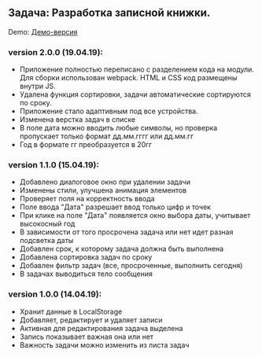 ## Задача: Разработка записной книжки.
Demo: [Демо-версия](http://xn--h1alacdcpb.xn----7sbbhpa4ayed4a.xn--p1ai/notepad/)

### version 2.0.0 (19.04.19):
- Приложение полностью переписано с разделением кода на модули. Для сборки использован webpack. HTML и CSS код размещены внутри JS.
- Удалена функция сортировки, задачи автоматические сортируются по сроку.
- Приложение стало адаптивным под все устройства.
- Изменена верстка задач в списке
- В поле дата можно вводить любые символы, но проверка пропускает только формат дд.мм.гггг или дд.мм.гг
- Год в формате гг преобразуется в 20гг

### version 1.1.0 (15.04.19):
- Добавлено диалоговое окно при удалении задачи
- Изменены стили, улучшена анимация элементов
- Проверяет поля на корректность ввода
- Поле ввода "Дата" разрешает ввод только цифр и точек
- При клике на поле "Дата" появляется окно выбора даты, учитывает высокосный год
- В зависимости от того просрочена задача или нет идет разная подсветка даты
- Добавлен срок, к которому задача должна быть выполнена
- Добавлена сортировка задач по сроку
- Добавлен фильтр задач (все, просроченные, выполнить сегодня)
- В задачах выводиться тело сообщения

### version 1.0.0 (14.04.19):
- Хранит данные в LocalStorage
- Добавляет, редактирует и удаляет записи
- Активная для редактирования задача выделена
- Запись показывает важная она или нет
- Важность задачи можно изменить из листа задач